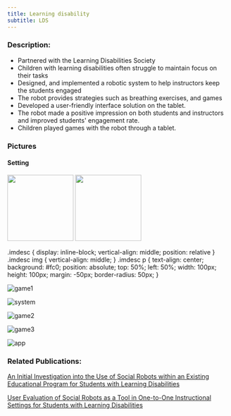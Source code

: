 ```yaml
---
title: Learning disability 
subtitle: LDS
---
```

### Description: 
- Partnered with the Learning Disabilities Society
- Children with learning disabilities often struggle to maintain focus on their tasks
- Designed, and implemented a robotic system to help instructors keep the students engaged
- The robot provides strategies such as breathing exercises, and games 
- Developed a user-friendly interface solution on the tablet.   
- The robot made a positive impression on both students and instructors and improved students' engagement rate. 
- Children played games with the robot through a tablet. 

<h3>Pictures</h3>

 <h4>Setting</h4>
<img src ="https://github.com/user-attachments/assets/4013a3f5-7707-44d1-a8cd-a58cc5d8340b" height="150">


<img src="https://github.com/user-attachments/assets/084e0210-d601-47b2-b98e-ee2bbe256f4a" height="150">




.imdesc {
    display: inline-block;
    vertical-align: middle;
    position: relative
}
.imdesc img {
    vertical-align: middle;
}
.imdesc p {
    text-align: center;
    background: #fc0;
    position: absolute;
    top: 50%;
    left: 50%;
    width: 100px;
    height: 100px;
    margin: -50px;
    border-radius: 50px;
}


![game1](https://github.com/user-attachments/assets/0e221614-1069-4e08-87e3-f8efe57bdb28)



![system](https://github.com/user-attachments/assets/93380f95-df40-4b33-b2f4-eefde9b58b0f)


![game2](https://github.com/user-attachments/assets/bbe1a89f-34f9-424a-a446-b46af1bb5362)

![game3](https://github.com/user-attachments/assets/ff80d312-6e70-4f68-ba1d-c009ad447b59)


![app](https://github.com/user-attachments/assets/1923af63-b797-4a13-85bf-7cf44d70f90b)

### Related Publications: 
[An Initial Investigation into the Use of Social Robots within an Existing Educational Program for Students with Learning Disabilities
](https://ieeexplore.ieee.org/abstract/document/9900735)

[User Evaluation of Social Robots as a Tool in One-to-One Instructional Settings for Students with Learning Disabilities
](https://link.springer.com/chapter/10.1007/978-3-031-24670-8_14)

